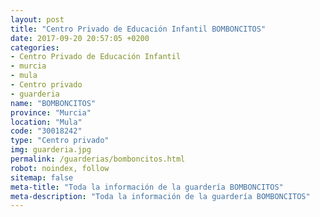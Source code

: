```yaml
---
layout: post
title: "Centro Privado de Educación Infantil BOMBONCITOS"
date: 2017-09-20 20:57:05 +0200
categories:
- Centro Privado de Educación Infantil
- murcia
- mula
- Centro privado
- guarderia
name: "BOMBONCITOS"
province: "Murcia"
location: "Mula"
code: "30018242"
type: "Centro privado"
img: guarderia.jpg
permalink: /guarderias/bomboncitos.html
robot: noindex, follow
sitemap: false
meta-title: "Toda la información de la guardería BOMBONCITOS"
meta-description: "Toda la información de la guardería BOMBONCITOS"
---
```

